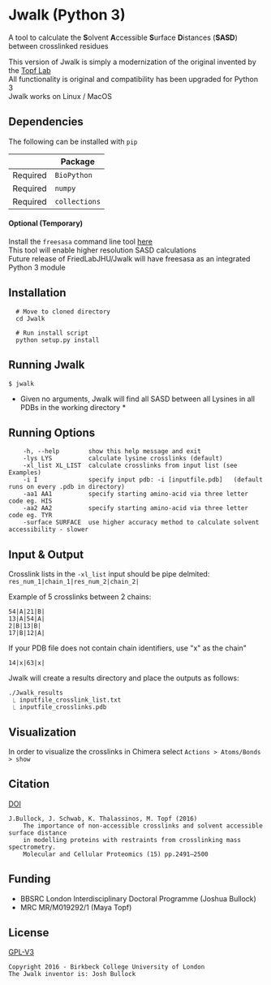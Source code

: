 # Jwalk (Python 3)

A tool to calculate the **S**olvent **A**ccessible **S**urface **D**istances (**SASD**) between crosslinked residues  
  
This version of Jwalk is simply a modernization of the original invented by the [Topf Lab](https://github.com/Topf-Lab/Jwalk)  
All functionality is original and compatibility has been upgraded for Python 3  
Jwalk works on Linux / MacOS

## Dependencies
The following can be installed with ```pip```

|          |Package            |
| -------- | ----------------- |
| Required | ```BioPython```   |
| Required | ```numpy```       |
| Required | ```collections``` |

#### Optional (Temporary)
Install the ```freesasa``` command line tool [here](http://freesasa.github.io/)  
This tool will enable higher resolution SASD calculations  
Future release of FriedLabJHU/Jwalk will have freesasa as an integrated Python 3 module  

## Installation

```
  # Move to cloned directory
  cd Jwalk

  # Run install script
  python setup.py install
```

## Running Jwalk
``` $ jwalk ```
* Given no arguments, Jwalk will find all SASD between all Lysines in all PDBs in the working directory *

## Running Options
```
    -h, --help        show this help message and exit
    -lys LYS          calculate lysine crosslinks (default)
    -xl_list XL_LIST  calculate crosslinks from input list (see Examples)
    -i I              specify input pdb: -i [inputfile.pdb]   (default runs on every .pdb in directory)
    -aa1 AA1          specify starting amino-acid via three letter code eg. HIS
    -aa2 AA2          specify starting amino-acid via three letter code eg. TYR
    -surface SURFACE  use higher accuracy method to calculate solvent accessibility - slower
```

## Input \& Output
Crosslink lists in the ```-xl_list``` input should be pipe delmited:  
```res_num_1|chain_1|res_num_2|chain_2|```

Example of 5 crosslinks between 2 chains:
```
54|A|21|B|
13|A|54|A|
2|B|13|B|
17|B|12|A|
```

If your PDB file does not contain chain identifiers, use \"x\" as the chain"
```
14|x|63|x|
```

Jwalk will create a results directory and place the outputs as follows:
```
./Jwalk_results
 ⎿ inputfile_crosslink_list.txt
 ⎿ inputfile_crosslinks.pdb
```

## Visualization
In order to visualize the crosslinks in Chimera select ```Actions > Atoms/Bonds > show```

## Citation

[DOI](https://doi.org/10.1074/mcp.M116.058560)
> 
    J.Bullock, J. Schwab, K. Thalassinos, M. Topf (2016)
        The importance of non-accessible crosslinks and solvent accessible surface distance
        in modelling proteins with restraints from crosslinking mass spectrometry. 
        Molecular and Cellular Proteomics (15) pp.2491–2500

## Funding

* BBSRC London Interdisciplinary Doctoral Programme (Joshua Bullock)
* MRC MR/M019292/1 (Maya Topf)

## License

[GPL-V3](https://choosealicense.com/licenses/gpl-3.0/)
> 
    Copyright 2016 - Birkbeck College University of London
    The Jwalk inventor is: Josh Bullock
